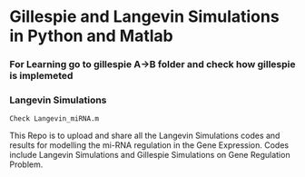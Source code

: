 # Gillespie and Langevin Simulations in Python and Matlab
### For Learning go to gillespie A->B folder and check how gillespie is implemeted
### Langevin Simulations
	Check Langevin_miRNA.m
This Repo is to upload and share all the Langevin Simulations codes and results for modelling the mi-RNA regulation in the Gene Expression. Codes include Langevin Simulations and Gillespie Simulations on Gene Regulation Problem.

